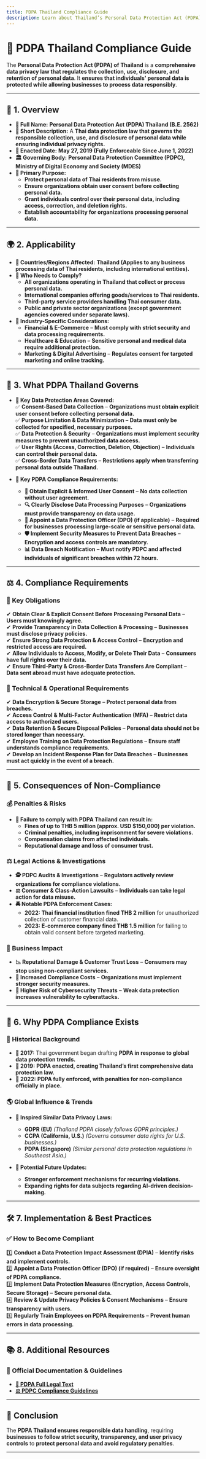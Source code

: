 ```yaml
---
title: PDPA Thailand Compliance Guide
description: Learn about Thailand’s Personal Data Protection Act (PDPA), its requirements, enforcement, and best practices for protecting personal data.
---
```


# **📜 PDPA Thailand Compliance Guide**  
The **Personal Data Protection Act (PDPA) of Thailand** is a **comprehensive data privacy law that regulates the collection, use, disclosure, and retention of personal data**. It **ensures that individuals' personal data is protected while allowing businesses to process data responsibly**.

---

## **📌 1. Overview**
- **🔹 Full Name:** **Personal Data Protection Act (PDPA) Thailand (B.E. 2562)**  
- **📖 Short Description:** A **Thai data protection law that governs the responsible collection, use, and disclosure of personal data while ensuring individual privacy rights.**  
- **📅 Enacted Date:** **May 27, 2019 (Fully Enforceable Since June 1, 2022)**  
- **🏛️ Governing Body:** **Personal Data Protection Committee (PDPC), Ministry of Digital Economy and Society (MDES)**  
- **🎯 Primary Purpose:**  
  - **Protect personal data of Thai residents from misuse.**  
  - **Ensure organizations obtain user consent before collecting personal data.**  
  - **Grant individuals control over their personal data, including access, correction, and deletion rights.**  
  - **Establish accountability for organizations processing personal data.**  

---

## **🌍 2. Applicability**
- **📍 Countries/Regions Affected:** **Thailand (Applies to any business processing data of Thai residents, including international entities).**  
- **🏢 Who Needs to Comply?**  
  - **All organizations operating in Thailand that collect or process personal data.**  
  - **International companies offering goods/services to Thai residents.**  
  - **Third-party service providers handling Thai consumer data.**  
  - **Public and private sector organizations (except government agencies covered under separate laws).**  
- **📌 Industry-Specific Considerations:**  
  - **Financial & E-Commerce** – **Must comply with strict security and data processing requirements.**  
  - **Healthcare & Education** – **Sensitive personal and medical data require additional protection.**  
  - **Marketing & Digital Advertising** – **Regulates consent for targeted marketing and online tracking.**  

---

## **📂 3. What PDPA Thailand Governs**
- **🔐 Key Data Protection Areas Covered:**  
  ✅ **Consent-Based Data Collection** – **Organizations must obtain explicit user consent before collecting personal data.**  
  ✅ **Purpose Limitation & Data Minimization** – **Data must only be collected for specified, necessary purposes.**  
  ✅ **Data Protection & Security** – **Organizations must implement security measures to prevent unauthorized data access.**  
  ✅ **User Rights (Access, Correction, Deletion, Objection)** – **Individuals can control their personal data.**  
  ✅ **Cross-Border Data Transfers** – **Restrictions apply when transferring personal data outside Thailand.**  

- **📜 Key PDPA Compliance Requirements:**  
  - **📂 Obtain Explicit & Informed User Consent** – **No data collection without user agreement.**  
  - **🔍 Clearly Disclose Data Processing Purposes** – **Organizations must provide transparency on data usage.**  
  - **📢 Appoint a Data Protection Officer (DPO) (if applicable)** – **Required for businesses processing large-scale or sensitive personal data.**  
  - **🛡️ Implement Security Measures to Prevent Data Breaches** – **Encryption and access controls are mandatory.**  
  - **📊 Data Breach Notification** – **Must notify PDPC and affected individuals of significant breaches within 72 hours.**  

---

## **⚖️ 4. Compliance Requirements**
### **📜 Key Obligations**
✔ **Obtain Clear & Explicit Consent Before Processing Personal Data** – **Users must knowingly agree.**  
✔ **Provide Transparency in Data Collection & Processing** – **Businesses must disclose privacy policies.**  
✔ **Ensure Strong Data Protection & Access Control** – **Encryption and restricted access are required.**  
✔ **Allow Individuals to Access, Modify, or Delete Their Data** – **Consumers have full rights over their data.**  
✔ **Ensure Third-Party & Cross-Border Data Transfers Are Compliant** – **Data sent abroad must have adequate protection.**  

### **🔧 Technical & Operational Requirements**
✔ **Data Encryption & Secure Storage** – **Protect personal data from breaches.**  
✔ **Access Control & Multi-Factor Authentication (MFA)** – **Restrict data access to authorized users.**  
✔ **Data Retention & Secure Disposal Policies** – **Personal data should not be stored longer than necessary.**  
✔ **Employee Training on Data Protection Regulations** – **Ensure staff understands compliance requirements.**  
✔ **Develop an Incident Response Plan for Data Breaches** – **Businesses must act quickly in the event of a breach.**  

---

## **🚨 5. Consequences of Non-Compliance**
### **💰 Penalties & Risks**
- **📌 Failure to comply with PDPA Thailand can result in:**  
  - **Fines of up to THB 5 million (approx. USD $150,000) per violation.**  
  - **Criminal penalties, including imprisonment for severe violations.**  
  - **Compensation claims from affected individuals.**  
  - **Reputational damage and loss of consumer trust.**  

### **⚖️ Legal Actions & Investigations**
- **🕵️ PDPC Audits & Investigations** – **Regulators actively review organizations for compliance violations.**  
- **⚖️ Consumer & Class-Action Lawsuits** – **Individuals can take legal action for data misuse.**  
- **🚔 Notable PDPA Enforcement Cases:**  
  - **2022: Thai financial institution fined THB 2 million** for unauthorized collection of customer financial data.  
  - **2023: E-commerce company fined THB 1.5 million** for failing to obtain valid consent before targeted marketing.  

### **🏢 Business Impact**
- **📉 Reputational Damage & Customer Trust Loss** – **Consumers may stop using non-compliant services.**  
- **🚫 Increased Compliance Costs** – **Organizations must implement stronger security measures.**  
- **🔄 Higher Risk of Cybersecurity Threats** – **Weak data protection increases vulnerability to cyberattacks.**  

---

## **📜 6. Why PDPA Compliance Exists**
### **📖 Historical Background**
- **📅 2017:** Thai government began drafting **PDPA in response to global data protection trends.**  
- **📅 2019:** **PDPA enacted, creating Thailand’s first comprehensive data protection law.**  
- **📅 2022:** **PDPA fully enforced, with penalties for non-compliance officially in place.**  

### **🌎 Global Influence & Trends**
- **📢 Inspired Similar Data Privacy Laws:**  
  - **GDPR (EU)** *(Thailand PDPA closely follows GDPR principles.)*  
  - **CCPA (California, U.S.)** *(Governs consumer data rights for U.S. businesses.)*  
  - **PDPA (Singapore)** *(Similar personal data protection regulations in Southeast Asia.)*  

- **📆 Potential Future Updates:**  
  - **Stronger enforcement mechanisms for recurring violations.**  
  - **Expanding rights for data subjects regarding AI-driven decision-making.**  

---

## **🛠️ 7. Implementation & Best Practices**
### **✅ How to Become Compliant**
1️⃣ **Conduct a Data Protection Impact Assessment (DPIA)** – **Identify risks and implement controls.**  
2️⃣ **Appoint a Data Protection Officer (DPO) (if required)** – **Ensure oversight of PDPA compliance.**  
3️⃣ **Implement Data Protection Measures (Encryption, Access Controls, Secure Storage)** – **Secure personal data.**  
4️⃣ **Review & Update Privacy Policies & Consent Mechanisms** – **Ensure transparency with users.**  
5️⃣ **Regularly Train Employees on PDPA Requirements** – **Prevent human errors in data processing.**  

---

## **📚 8. Additional Resources**
### **🔗 Official Documentation & Guidelines**
- **[📖 PDPA Full Legal Text](https://www.pdpc.go.th/)**  
- **[⚖️ PDPC Compliance Guidelines](https://www.pdpc.go.th/en/home/)**  

---

## **🚀 Conclusion**
The **PDPA Thailand ensures responsible data handling**, requiring **businesses to follow strict security, transparency, and user privacy controls** to **protect personal data and avoid regulatory penalties**.

---
